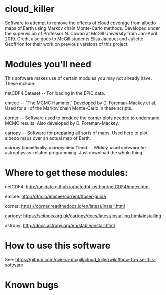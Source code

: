# cloud_killer
Software to attempt to remove the effects of cloud coverage from albedo maps of Earth using Markov chain Monte-Carlo methods. Developed under the supervision of Professor N. Cowan at McGill University from Jan-April 2019. Credit also goes to McGill students Elisa Jacquet and Juliette Geoffrion for their work on previous versions of this project.

# Modules you'll need 
This software makes use of certain modules you may not already have. These include:

netCDF4.Dataset -- For loading in the EPIC data.

emcee -- "The MCMC Hammer." Developed by D. Foreman-Mackey et al. Used for all of the Markov chain Monte-Carlo in these scripts.

corner -- Software used to produce the corner plots needed to understand MCMC results. Also developed by D. Foreman-Mackey.

cartopy -- Software for preparing all sorts of maps. Used here to plot albedo maps over an actual map of Earth. 

astropy (specifically, astropy.time.Time) -- Widely-used software for astrophysics-related programming. Just download the whole thing. 

# Where to get these modules:
netCDF4: http://unidata.github.io/netcdf4-python/netCDF4/index.html

emcee: http://dfm.io/emcee/current/#user-guide

corner: https://corner.readthedocs.io/en/latest/install.html

cartopy: https://scitools.org.uk/cartopy/docs/latest/installing.html#installing

astropy: http://docs.astropy.org/en/stable/install.html

# How to use this software

See: https://github.com/nvieira-mcgill/cloud_killer/wiki#how-to-use-this-software

# Known bugs 
